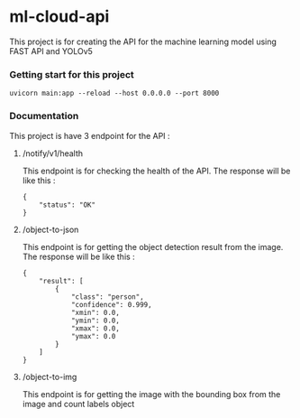 # ml-cloud-api

This project is for creating the API for the machine learning model using FAST API and YOLOv5


### Getting start for this project

```
uvicorn main:app --reload --host 0.0.0.0 --port 8000
```

### Documentation

This project is have 3 endpoint for the API :
1. /notify/v1/health

    This endpoint is for checking the health of the API. The response will be like this :
    ```
    {
        "status": "OK"
    }
    ```

2. /object-to-json

    This endpoint is for getting the object detection result from the image. The response will be like this :
    ```
    {
        "result": [
            {
                "class": "person",
                "confidence": 0.999,
                "xmin": 0.0,
                "ymin": 0.0,
                "xmax": 0.0,
                "ymax": 0.0
            }
        ]
    }
    ```
3. /object-to-img

    This endpoint is for getting the image with the bounding box from the image and count labels object

